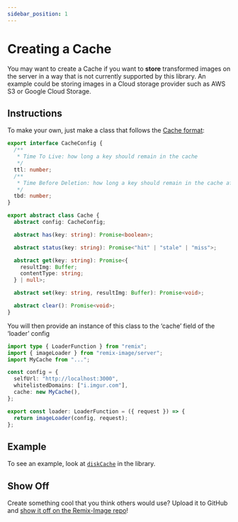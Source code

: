 ```yaml
---
sidebar_position: 1
---
```


# Creating a Cache

You may want to create a Cache if you want to **store** transformed images on the server in a way that is not currently supported by this library.
An example could be storing images in a Cloud storage provider such as AWS S3 or Google Cloud Storage.

## Instructions

To make your own, just make a class that follows the [Cache format](https://github.com/Josh-McFarlin/remix-image/blob/master/src/types/cache.ts):
```typescript
export interface CacheConfig {
  /**
   * Time To Live: how long a key should remain in the cache
   */
  ttl: number;
  /**
   * Time Before Deletion: how long a key should remain in the cache after expired (ttl)
   */
  tbd: number;
}

export abstract class Cache {
  abstract config: CacheConfig;

  abstract has(key: string): Promise<boolean>;

  abstract status(key: string): Promise<"hit" | "stale" | "miss">;

  abstract get(key: string): Promise<{
    resultImg: Buffer;
    contentType: string;
  } | null>;

  abstract set(key: string, resultImg: Buffer): Promise<void>;

  abstract clear(): Promise<void>;
}
```

You will then provide an instance of this class to the ‘cache’ field of the ‘loader’ config
```typescript jsx
import type { LoaderFunction } from "remix";
import { imageLoader } from "remix-image/server";
import MyCache from "...";

const config = {
  selfUrl: "http://localhost:3000",
  whitelistedDomains: ["i.imgur.com"],
  cache: new MyCache(),
};

export const loader: LoaderFunction = ({ request }) => {
  return imageLoader(config, request);
};
```

## Example

To see an example, look at [`diskCache`](https://github.com/Josh-McFarlin/remix-image/tree/master/src/server/caches/diskCache) in the library.

## Show Off

Create something cool that you think others would use? Upload it to GitHub and [show it off on the Remix-Image repo](https://github.com/Josh-McFarlin/remix-image/discussions/3)!